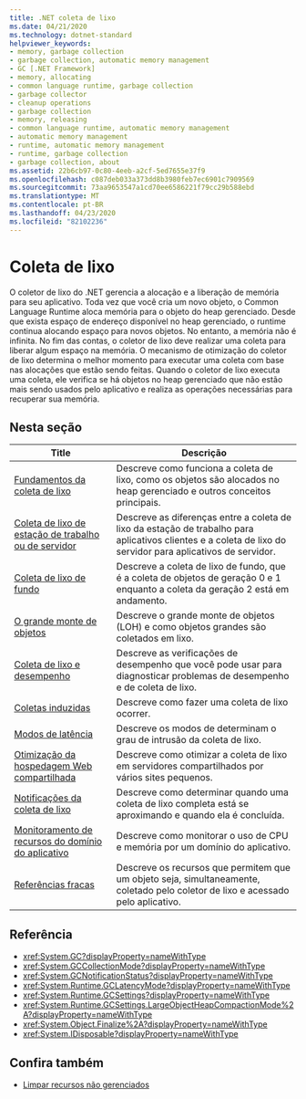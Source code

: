 ```yaml
---
title: .NET coleta de lixo
ms.date: 04/21/2020
ms.technology: dotnet-standard
helpviewer_keywords:
- memory, garbage collection
- garbage collection, automatic memory management
- GC [.NET Framework]
- memory, allocating
- common language runtime, garbage collection
- garbage collector
- cleanup operations
- garbage collection
- memory, releasing
- common language runtime, automatic memory management
- automatic memory management
- runtime, automatic memory management
- runtime, garbage collection
- garbage collection, about
ms.assetid: 22b6cb97-0c80-4eeb-a2cf-5ed7655e37f9
ms.openlocfilehash: c087deb033a373dd8b3980feb7ec6901c7909569
ms.sourcegitcommit: 73aa9653547a1cd70ee6586221f79cc29b588ebd
ms.translationtype: MT
ms.contentlocale: pt-BR
ms.lasthandoff: 04/23/2020
ms.locfileid: "82102236"
---
```

# <a name="garbage-collection"></a>Coleta de lixo

O coletor de lixo do .NET gerencia a alocação e a liberação de memória para seu aplicativo. Toda vez que você cria um novo objeto, o Common Language Runtime aloca memória para o objeto do heap gerenciado. Desde que exista espaço de endereço disponível no heap gerenciado, o runtime continua alocando espaço para novos objetos. No entanto, a memória não é infinita. No fim das contas, o coletor de lixo deve realizar uma coleta para liberar algum espaço na memória. O mecanismo de otimização do coletor de lixo determina o melhor momento para executar uma coleta com base nas alocações que estão sendo feitas. Quando o coletor de lixo executa uma coleta, ele verifica se há objetos no heap gerenciado que não estão mais sendo usados pelo aplicativo e realiza as operações necessárias para recuperar sua memória.  
  
## <a name="in-this-section"></a>Nesta seção
  
|Title|Descrição|  
|-----------|-----------------|  
|[Fundamentos da coleta de lixo](../../../docs/standard/garbage-collection/fundamentals.md)|Descreve como funciona a coleta de lixo, como os objetos são alocados no heap gerenciado e outros conceitos principais.|  
|[Coleta de lixo de estação de trabalho ou de servidor](workstation-server-gc.md)|Descreve as diferenças entre a coleta de lixo da estação de trabalho para aplicativos clientes e a coleta de lixo do servidor para aplicativos de servidor.|
|[Coleta de lixo de fundo](background-gc.md)|Descreve a coleta de lixo de fundo, que é a coleta de objetos de geração 0 e 1 enquanto a coleta da geração 2 está em andamento.|
|[O grande monte de objetos](large-object-heap.md)|Descreve o grande monte de objetos (LOH) e como objetos grandes são coletados em lixo.|
|[Coleta de lixo e desempenho](../../../docs/standard/garbage-collection/performance.md)|Descreve as verificações de desempenho que você pode usar para diagnosticar problemas de desempenho e de coleta de lixo.|  
|[Coletas induzidas](../../../docs/standard/garbage-collection/induced.md)|Descreve como fazer uma coleta de lixo ocorrer.|  
|[Modos de latência](../../../docs/standard/garbage-collection/latency.md)|Descreve os modos de determinam o grau de intrusão da coleta de lixo.|  
|[Otimização da hospedagem Web compartilhada](../../../docs/standard/garbage-collection/optimization-for-shared-web-hosting.md)|Descreve como otimizar a coleta de lixo em servidores compartilhados por vários sites pequenos.|  
|[Notificações da coleta de lixo](../../../docs/standard/garbage-collection/notifications.md)|Descreve como determinar quando uma coleta de lixo completa está se aproximando e quando ela é concluída.|  
|[Monitoramento de recursos do domínio do aplicativo](../../../docs/standard/garbage-collection/app-domain-resource-monitoring.md)|Descreve como monitorar o uso de CPU e memória por um domínio do aplicativo.|  
|[Referências fracas](../../../docs/standard/garbage-collection/weak-references.md)|Descreve os recursos que permitem que um objeto seja, simultaneamente, coletado pelo coletor de lixo e acessado pelo aplicativo.|  
  
## <a name="reference"></a>Referência

- <xref:System.GC?displayProperty=nameWithType>  
- <xref:System.GCCollectionMode?displayProperty=nameWithType>  
- <xref:System.GCNotificationStatus?displayProperty=nameWithType>  
- <xref:System.Runtime.GCLatencyMode?displayProperty=nameWithType>  
- <xref:System.Runtime.GCSettings?displayProperty=nameWithType>  
- <xref:System.Runtime.GCSettings.LargeObjectHeapCompactionMode%2A?displayProperty=nameWithType>  
- <xref:System.Object.Finalize%2A?displayProperty=nameWithType>  
- <xref:System.IDisposable?displayProperty=nameWithType>  
  
## <a name="see-also"></a>Confira também

- [Limpar recursos não gerenciados](../../../docs/standard/garbage-collection/unmanaged.md)
